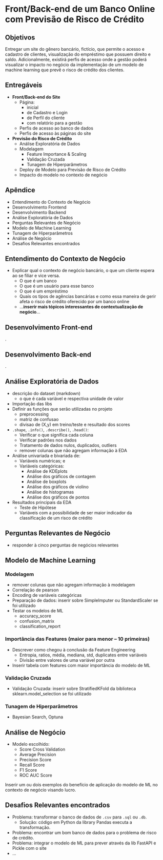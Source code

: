 # Front/Back-end de um Banco Online com Previsão de Risco de Crédito

## Objetivos

Entregar um site do gênero bancário, fictício, que permite o acesso e cadastro de clientes, visualização do empréstimo que possuem direito e saldo. Adicionalmente, existirá perfis de acesso onde a gestão poderá visualizar o impacto no negócio da implementação de um modelo de machine learning que prevê o risco de crédito dos clientes.

## Entregáveis

- **Front/Back-end do Site**
  - Página:
    - inicial
    - de Cadastro e Login
    - de Perfil do cliente
    - com relatório para a gestão
  - Perfis de acesso ao banco de dados
  - Perfis de acesso às páginas do site
- **Previsão do Risco de Crédito**
  - Análise Exploratória de Dados
  - Modelagem
    - Feature Importance & Scaling
    - Validação Cruzada
    - Tunagem de Hiperparâmetros
  - Deploy de Modelo para Previsão de Risco de Crédito
  - Impacto do modelo no contexto de negócio
   
## Apêndice

- Entendimento do Contexto de Negócio
- Desenvolvimento Frontend
- Desenvolvimento Backend
- Análise Exploratória de Dados
- Perguntas Relevantes de Negócio
- Modelo de Machine Learning
- Tunagem de Hiperparâmetros
- Análise de Negócio
- Desafios Relevantes encontrados

## Entendimento do Contexto de Negócio

- Explicar qual o contexto de negócio bancário, o que um cliente espera ao se filiar e vice versa.
  - O que é um banco
  - O que é um usuário para esse banco
  - O que é um empréstimo
  - Quais os tipos de agências bancárias e como essa maneira de gerir afeta o risco de crédito oferecido por um banco online
  - ...**inserir mais tópicos interessantes de contextualização de negócio**...


## Desenvolvimento Front-end

.

## Desenvolvimento Back-end

.

## Análise Exploratória de Dados

- descrição do dataset (markdown)
  - o que é cada variável e respectiva unidade de valor
- Importação das libs
- Definir as funções que serão utilizadas no projeto 
  - preprocessing
  - matriz de confusao
  - divisao de (X,y) em treino/teste e resultado dos scores
- `.shape`, `.info()`, `.describe()`, `.head()`:
  - Verificar o que significa cada coluna
  - Verificar padrões nos dados
  - Tratamento de dados nulos, duplicados, outliers
  - remover colunas que não agregam informação à EDA
- Análise univariada e bivariada de:
  - Variáveis numéricas; e
  - Variáveis categóricas:
    - Análise de KDEplots
    - Análise dos gráficos de contagem
    - Análise de boxplots
    - Análise dos gráficos de violino
    - Análise de histogramas
    - Análise dos gráficos de pontos
- Resultados principais da EDA
  - Teste de Hipótese
  - Variáveis com a possibilidade de ser maior indicador da classificação de um risco de crédito

## Perguntas Relevantes de Negócio

- responder à cinco perguntas de negócios relevantes

## Modelo de Machine Learning

### Modelagem

- remover colunas que não agregam informação à modelagem
- Correlação de pearson
- Encoding de variáveis categóricas
- Preparação de dados: inserir sobre SimpleImputer ou StandardScaler se foi utilizado
- Testar os modelos de ML
  - accuracy_score
  - confusion_matrix 
  - classification_report
  
### Importância das Features (maior para menor – 10 primeiras)

- Descrever como chegou à conclusão da Feature Engineering
  - Entropia, ratios, média, mediana, std, duplicates entre variáveis
  - Divisão entre valores de uma variável por outra
- Inserir tabela com features com maior importância do modelo de ML

### Validação Cruzada

- Validação Cruzada: inserir sobre StratifiedKFold da biblioteca sklearn.model_selection se foi utilizado

### Tunagem de Hiperparâmetros

- Bayesian Search, Optuna

## Análise de Negócio

- Modelo escolhido:
  - Score Cross Validation
  - Average Precision
  - Precision Score
  - Recall Score
  - F1 Score
  - ROC AUC Score

Inserir um ou dois exemplos do benefício de aplicação do modelo de ML no contexto de negócio visando lucro.

## Desafios Relevantes encontrados

- Problema: transformar o banco de dados de `.csv` para `.sql` ou `.db`.
  - Solução: código em Python da library Pandas executa a transformação.
- Problema: encontrar um bom banco de dados para o problema de risco de crédito.
- Problema: integrar o modelo de ML para prever através da lib FastAPI e Pickle com o site
- ...

